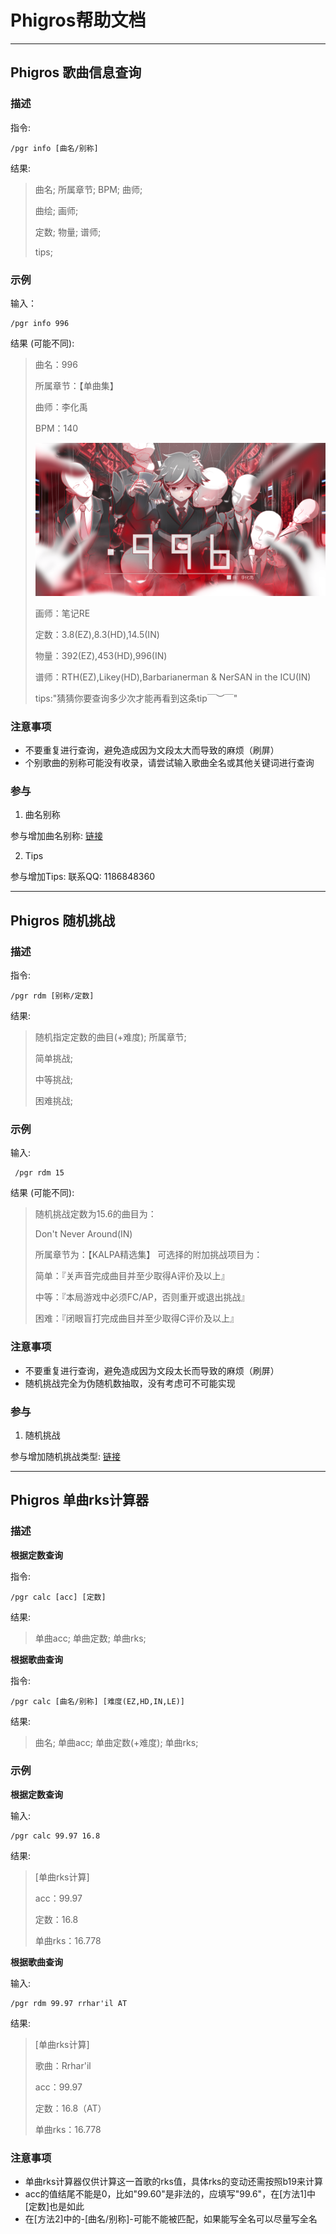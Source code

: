 # Phigros帮助文档

---

## Phigros 歌曲信息查询

### 描述

指令:

    /pgr info [曲名/别称]

结果:

> 曲名; 所属章节; BPM; 曲师; 
> 
> 曲绘; 画师;
> 
> 定数; 物量; 谱师;
> 
> tips;

### 示例
    
输入：

    /pgr info 996

结果 (可能不同):

> 曲名：996
> 
> 所属章节：【单曲集】
> 
> 曲师：李化禹
> 
> BPM：140
> 
> ![996曲绘](res/996.png)
> 
> 画师：笔记RE
> 
> 定数：3.8(EZ),8.3(HD),14.5(IN)
> 
> 物量：392(EZ),453(HD),996(IN)
> 
> 谱师：RTH(EZ),Likey(HD),Barbarianerman & NerSAN in the ICU(IN)
> 
> tips:"猜猜你要查询多少次才能再看到这条tip￣︶￣"

### 注意事项

- 不要重复进行查询，避免造成因为文段太大而导致的麻烦（刷屏）
- 个别歌曲的别称可能没有收录，请尝试输入歌曲全名或其他关键词进行查询

### 参与

1. 曲名别称

参与增加曲名别称: [链接](https://docs.qq.com/sheet/DR2ZwRXBBbWFDalFn?tab=BB08J2)

2. Tips

参与增加Tips: 联系QQ: 1186848360

---

## Phigros 随机挑战

### 描述

指令:

    /pgr rdm [别称/定数]

结果:

> 随机指定定数的曲目(+难度); 所属章节;
>  
> 简单挑战; 
> 
> 中等挑战; 
> 
> 困难挑战;

### 示例

输入:

     /pgr rdm 15

结果 (可能不同):

> 随机挑战定数为15.6的曲目为：
> 
> Don't Never Around(IN)
> 
> 所属章节为：【KALPA精选集】
> 可选择的附加挑战项目为：
> 
> 简单：『关声音完成曲目并至少取得A评价及以上』
> 
> 中等：『本局游戏中必须FC/AP，否则重开或退出挑战』
> 
> 困难：『闭眼盲打完成曲目并至少取得C评价及以上』

### 注意事项

- 不要重复进行查询，避免造成因为文段太长而导致的麻烦（刷屏）
- 随机挑战完全为伪随机数抽取，没有考虑可不可能实现

### 参与

1. 随机挑战

参与增加随机挑战类型: [链接](https://docs.qq.com/sheet/DRnNPVVNWTGtiU0FB?tab=BB08J2)

---

## Phigros 单曲rks计算器

### 描述

**根据定数查询**
    
指令:
        
    /pgr calc [acc] [定数]

结果:

> 单曲acc; 单曲定数; 单曲rks;

**根据歌曲查询**

指令:
      
    /pgr calc [曲名/别称] [难度(EZ,HD,IN,LE)]

结果:

> 曲名; 单曲acc; 单曲定数(+难度); 单曲rks;

### 示例

**根据定数查询**

输入:

    /pgr calc 99.97 16.8

结果:

> [单曲rks计算]
> 
> acc：99.97
> 
> 定数：16.8
> 
> 单曲rks：16.778

**根据歌曲查询**

输入:

    /pgr rdm 99.97 rrhar'il AT

结果:

> [单曲rks计算]
>
> 歌曲：Rrhar'il
>
> acc：99.97
>
> 定数：16.8（AT）
>
> 单曲rks：16.778

### 注意事项

- 单曲rks计算器仅供计算这一首歌的rks值，具体rks的变动还需按照b19来计算
- acc的值结尾不能是0，比如"99.60"是非法的，应填写"99.6"，在[方法1]中[定数]也是如此
- 在[方法2]中的-[曲名/别称]-可能不能被匹配，如果能写全名可以尽量写全名